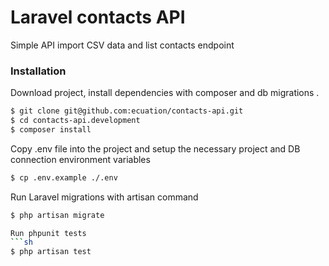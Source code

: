 # Laravel contacts API

Simple API import CSV data and list contacts endpoint
### Installation

Download project, install dependencies with composer and db migrations .
```sh
$ git clone git@github.com:ecuation/contacts-api.git
$ cd contacts-api.development
$ composer install
```

Copy .env file into the project and setup the necessary project and DB connection environment variables
```sh
$ cp .env.example ./.env
```

Run Laravel migrations with artisan command
```sh
$ php artisan migrate

Run phpunit tests
```sh
$ php artisan test
